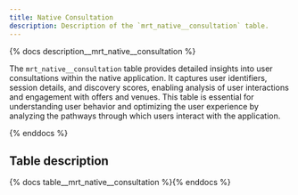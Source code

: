 ```yaml
---
title: Native Consultation
description: Description of the `mrt_native__consultation` table.
---
```


{% docs description__mrt_native__consultation %}

The `mrt_native__consultation` table provides detailed insights into user consultations within the native application. It captures user identifiers, session details, and discovery scores, enabling analysis of user interactions and engagement with offers and venues. This table is essential for understanding user behavior and optimizing the user experience by analyzing the pathways through which users interact with the application.

{% enddocs %}

## Table description

{% docs table__mrt_native__consultation %}{% enddocs %}
